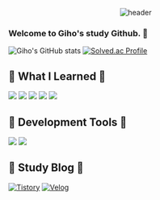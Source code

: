 <div align="center">
  
![header](https://capsule-render.vercel.app/api?type=venom&text=Giho%Kim)
</div>

### Welcome to Giho's study Github. 👋
![Giho's GitHub stats](https://github-readme-stats.vercel.app/api?username=GihoKim1010&show_icons=true&theme=cobalt)
[![Solved.ac Profile](http://mazassumnida.wtf/api/v2/generate_badge?boj=kouyouhana)](https://solved.ac/kouyouhana/)

## 🔨 What I Learned 🔨
<div>
  <img src="https://img.shields.io/badge/JAVA-007396?style=flat-square&logo=Java&logoColor=white">
  <img src="https://img.shields.io/badge/HTML5-E34F26?style=flat-square&logo=html5&logoColor=white"> 
  <img src="https://img.shields.io/badge/CSS3-1572B6?style=flat-square&logo=css3&logoColor=white"> 
  <img src="https://img.shields.io/badge/JAVASCRIPT-F7DF1E?style=flat-square&logo=javascript&logoColor=white">
  <img src="https://img.shields.io/badge/MySQL-4479A1.svg?&style=flat-square&logo=MySQL&logoColor=white">
</div>


## 🔨 Development Tools 🔨
<div>
  <img src="https://img.shields.io/badge/Eclipse IDE-2C2255?style=flat-square&logo=eclipseide&logoColor=white">
  <img src="https://img.shields.io/badge/Visual Studio Code-007ACC?style=flat-square&logo=visualstudiocode&logoColor=white">
</div>

## 🍎 Study Blog 🍎
[![Tistory](http://img.shields.io/badge/-Tistory-eb531f?style=flat-square&logo=Tistory&link=[https://envergure707.tistory.com])](http://envergure707.tistory.com)
[![Velog](http://img.shields.io/badge/-Velog-101010?style=flat-square&logo=velog&link=[https://velog.io/@kouyouhana/posts])](http:/velog.io/@kouyouhana/posts)
